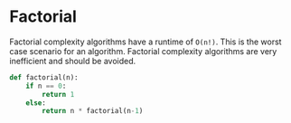 # Factorial

Factorial complexity algorithms have a runtime of `O(n!)`. This is the worst case scenario for an algorithm. Factorial complexity algorithms are very inefficient and should be avoided.

```python
def factorial(n):
    if n == 0:
        return 1
    else:
        return n * factorial(n-1)
```
